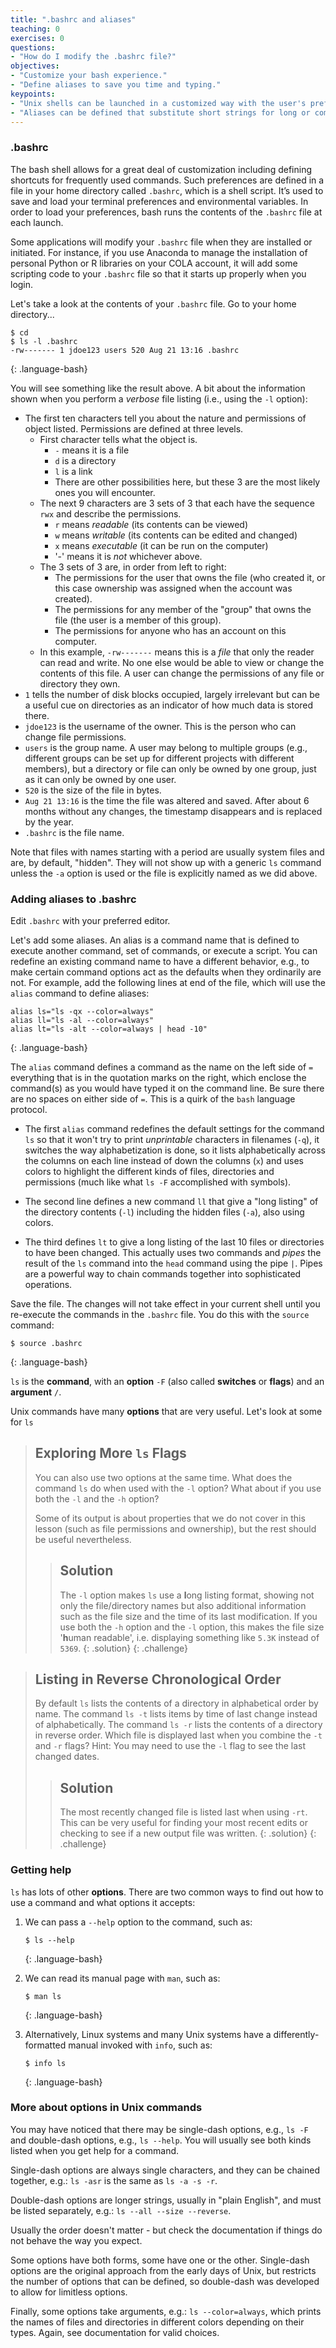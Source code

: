 ```yaml
---
title: ".bashrc and aliases"
teaching: 0
exercises: 0
questions:
- "How do I modify the .bashrc file?"
objectives:
- "Customize your bash experience."
- "Define aliases to save you time and typing."
keypoints:
- "Unix shells can be launched in a customized way with the user's preferences."
- "Aliases can be defined that substitute short strings for long or complex commands."
---
```


### .bashrc

The bash shell allows for a great deal of customization including defining shortcuts for frequently used commands. 
Such preferences are defined in a file in your home directory called `.bashrc`, which is a shell script.
It’s used to save and load your terminal preferences and environmental variables.
In order to load your preferences, bash runs the contents of the `.bashrc` file at each launch. 

Some applications will modify your `.bashrc` file when they are installed or initiated. 
For instance, if you use Anaconda to manage the installation of personal Python or R libraries on your COLA account, 
it will add some scripting code to your `.bashrc` file so that it starts up properly when you login.

Let's take a look at the contents of your `.bashrc` file. Go to your home directory...

~~~
$ cd
$ ls -l .bashrc
-rw------- 1 jdoe123 users 520 Aug 21 13:16 .bashrc
~~~
{: .language-bash}

You will see something like the result above. 
A bit about the information shown when you perform a *verbose* file listing (i.e., using the `-l` option):
* The first ten characters tell you about the nature and permissions of object listed. Permissions are defined at three levels.
  * First character tells what the object is.
    * `-` means it is a file
    * `d` is a directory
    * `l` is a link
    * There are other possibilities here, but these 3 are the most likely ones you will encounter.
  * The next 9 characters are 3 sets of 3 that each have the sequence `rwx` and describe the permissions.
    * `r` means *readable* (its contents can be viewed)
    * `w` means *writable* (its contents can be edited and changed)
    * `x` means *executable* (it can be run on the computer)
    * '-' means it is _not_ whichever above.
  * The 3 sets of 3 are, in order from left to right:
    * The permissions for the user that owns the file (who created it, or this case ownership was assigned when the account was created).
    * The permissions for any member of the "group" that owns the file (the user is a member of this group).
    * The permissions for anyone who has an account on this computer.
  * In this example, `-rw-------` means this is a _file_ that only the reader can read and write. No one else would be able to view or change the contents of this file.
  A user can change the permissions of any file or directory they own.
* `1` tells the number of disk blocks occupied, largely irrelevant but can be a useful cue on directories as an indicator of how much data is stored there.
* `jdoe123` is the username of the owner. This is the person who can change file permissions.
* `users` is the group name. A user may belong to multiple groups (e.g., different groups can be set up for different projects with different members), but a directory or file can only be owned by one group, just as it can only be owned by one user.
* `520` is the size of the file in bytes.
* `Aug 21 13:16` is the time the file was altered and saved. After about 6 months without any changes, the timestamp disappears and is replaced by the year.
* `.bashrc` is the file name.

Note that files with names starting with a period are usually system files and are, by default, "hidden". They will not show up with a generic `ls` command unless the `-a` option is used or the file is explicitly named as we did above.

### Adding aliases to .bashrc

Edit `.bashrc` with your preferred editor.

Let's add some aliases. An alias is a command name that is defined to execute another command, set of commands, or execute a script. You can redefine an existing command name to have a different behavior, e.g., to make certain command options act as the defaults when they ordinarily are not. For example, add the following lines at end of the file, which will use the `alias` command to define aliases: 

~~~
alias ls="ls -qx --color=always"
alias ll="ls -al --color=always"
alias lt="ls -alt --color=always | head -10"
~~~
{: .language-bash}

The `alias` command defines a command as the name on the left side of `=` everything that is in the quotation marks on the right, which enclose the command(s) as you would have typed it on the command line. Be sure there are no spaces on either side of `=`. This is a quirk of the `bash` language protocol. 

* The first `alias` command redefines the default settings for the command `ls` so that it won't try to print *unprintable* characters in filenames (`-q`), it switches the way alphabetization is done, so it lists alphabetically across the columns on each line instead of down the columns (`x`) and uses colors to highlight the different kinds of files, directories and permissions (much like what `ls -F` accomplished with symbols).

* The second line defines a new command `ll` that give a "long listing" of the directory contents (`-l`) including the hidden files (`-a`), also using colors.

* The third defines `lt` to give a long listing of the last 10 files or directories to have been changed. This actually uses two commands and *pipes* the result of the `ls` command into the `head` command using the pipe `|`. Pipes are a powerful way to chain commands together into sophisticated operations.

Save the file. The changes will not take effect in your current shell until you re-execute the commands in the `.bashrc` file. You do this with the `source` command:

~~~
$ source .bashrc
~~~
{: .language-bash}


`ls` is the **command**, with an **option** `-F` (also called **switches** or **flags**) and an **argument** `/`.

Unix commands have many **options** that are very useful.  Let's look at some for `ls`

> ## Exploring More `ls` Flags
>
> You can also use two options at the same time. What does the command `ls` do when used
> with the `-l` option? What about if you use both the `-l` and the `-h` option?
>
> Some of its output is about properties that we do not cover in this lesson (such
> as file permissions and ownership), but the rest should be useful
> nevertheless.
>
> > ## Solution
> > The `-l` option makes `ls` use a **l**ong listing format, showing not only
> > the file/directory names but also additional information such as the file size
> > and the time of its last modification. If you use both the `-h` option and the `-l` option,
> > this makes the file size '**h**uman readable', i.e. displaying something like `5.3K`
> > instead of `5369`.
> {: .solution}
{: .challenge}

> ## Listing in Reverse Chronological Order
>
> By default `ls` lists the contents of a directory in alphabetical
> order by name. The command `ls -t` lists items by time of last
> change instead of alphabetically. The command `ls -r` lists the
> contents of a directory in reverse order.
> Which file is displayed last when you combine the `-t` and `-r` flags?
> Hint: You may need to use the `-l` flag to see the
> last changed dates.
>
> > ## Solution
> > The most recently changed file is listed last when using `-rt`. This
> > can be very useful for finding your most recent edits or checking to
> > see if a new output file was written.
> {: .solution}
{: .challenge}

### Getting help

`ls` has lots of other **options**. There are two common ways to find out how
to use a command and what options it accepts:

1. We can pass a `--help` option to the command, such as:
    ~~~
    $ ls --help
    ~~~
    {: .language-bash}

2. We can read its manual page with `man`, such as:
    ~~~
    $ man ls
    ~~~
    {: .language-bash}

3. Alternatively, Linux systems and many Unix systems have a differently-formatted manual invoked with `info`, such as:
    ~~~
    $ info ls
    ~~~
    {: .language-bash}

### More about options in Unix commands

You may have noticed that there may be single-dash options, e.g., `ls -F`
and double-dash options, e.g., `ls --help`.
You will usually see both kinds listed when you get help for a command. 

Single-dash options are always single characters, and they can be chained together, e.g.: `ls -asr` is the same as `ls -a -s -r`. 

Double-dash options are longer strings, usually in "plain English", and must be listed separately, 
e.g.: `ls --all --size --reverse`. 

Usually the order doesn't matter - but check the documentation if things do not behave the way you expect.

Some options have both forms, some have one or the other. Single-dash options are the original approach from the early days of Unix, but restricts the number of options that can be defined, so double-dash was developed to allow for limitless options.

Finally, some options take arguments, e.g.: `ls --color=always`, which prints the names of files and directories in different colors depending on their types. Again, see documentation for valid choices.
